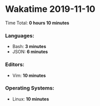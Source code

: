 # Wakatime 2019-11-10

Time Total: **0 hours 10 minutes**

### Languages:
- Bash: **3 minutes** 
- JSON: **6 minutes** 

### Editors:
- Vim: **10 minutes** 

### Operating Systems:
- Linux: **10 minutes** 

